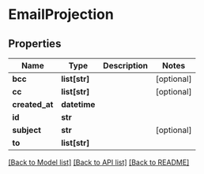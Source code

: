 # EmailProjection

## Properties
Name | Type | Description | Notes
------------ | ------------- | ------------- | -------------
**bcc** | **list[str]** |  | [optional] 
**cc** | **list[str]** |  | [optional] 
**created_at** | **datetime** |  | 
**id** | **str** |  | 
**subject** | **str** |  | [optional] 
**to** | **list[str]** |  | 

[[Back to Model list]](../README.md#documentation-for-models) [[Back to API list]](../README.md#documentation-for-api-endpoints) [[Back to README]](../README.md)


